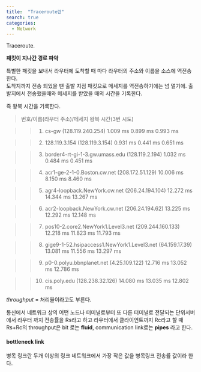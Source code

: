 ```yaml
---
title:  "Traceroute란"
search: true
categories: 
  - Network
---
```



Traceroute. 

**패킷이 지나간 경로 파악**

특별한 패킷을 보내서 라우터에 도착할 때 마다 라우터의 주소와 이름을 소스에 역전송한다.  
도착지까지 전송 되었을 땐 출발 지점 패킷으로 메세지를 역전송하기에는 넘 멀기에. 출발지에서 전송했을때와 메세지를 받았을 때의 시간을 기록한다.  

즉 왕복 시간을 기록한다.

> 번호/이름(라우터 주소)/메세지 왕복 시간(3번 시도)

> > 1. cs-gw (128.119.240.254) 1.009 ms 0.899 ms 0.993 ms

> > 2. 128.119.3.154 (128.119.3.154) 0.931 ms 0.441 ms 0.651 ms

> > 3. border4-rt-gi-1-3.gw.umass.edu (128.119.2.194) 1.032 ms 0.484 ms 0.451 ms

> > 4. acr1-ge-2-1-0.Boston.cw.net (208.172.51.129) 10.006 ms 8.150 ms 8.460 ms

> > 5. agr4-loopback.NewYork.cw.net (206.24.194.104) 12.272 ms 14.344 ms 13.267 ms

> > 6. acr2-loopback.NewYork.cw.net (206.24.194.62) 13.225 ms 12.292 ms 12.148 ms

> > 7. pos10-2.core2.NewYork1.Level3.net (209.244.160.133) 12.218 ms 11.823 ms 11.793 ms

> > 8. gige9-1-52.hsipaccess1.NewYork1.Level3.net (64.159.17.39) 13.081 ms 11.556 ms 13.297 ms

> > 9. p0-0.polyu.bbnplanet.net (4.25.109.122) 12.716 ms 13.052 ms 12.786 ms

> > 10. cis.poly.edu (128.238.32.126) 14.080 ms 13.035 ms 12.802 ms


_throughput_ = 처리율이라고도 부른다.  

통신에서 네트워크 상의 어떤 노드나 터미널로부터 또 다른 터미널로 전달되는 단위서버에서 라우터 까지 전송률을 Rs라고 하고 라우터에서 클라이언트까지 Rc라고 할 때 Rs+Rc의 throughput은 bit 로는 **fluid**, communication link로는 **pipes** 라고 한다. 

#### bottleneck link

병목 링크란 두개 이상의 링크 네트워크에서 가장 작은 값을 병목링크 전송률 값이라 한다.